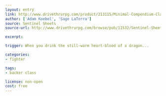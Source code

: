 ```yaml
---
layout: entry
link: http://www.drivethrurpg.com/product/213115/Minimal-Compendium-Classes
author: ['Adam Koebel', 'Sage LaTorra']
source: Sentinel Sheets
source-url: http://www.drivethrurpg.com/browse/pub/11532/Sentinel-Sheets

excerpt:

trigger: When you drink the still-warm heart-blood of a dragon...

categories:
- fighter

tags:
- backer class

license: non-open
cost: free
---
```

